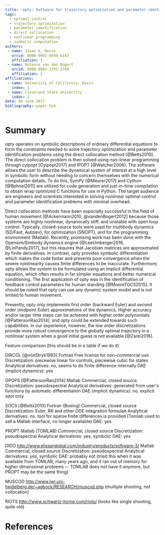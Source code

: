 ```yaml
---
title: 'opty: Software for trajectory optimization and parameter identification using direct collocation'
tags:
  - optimal control
  - trajectory optimization
  - parameter identification
  - direct collocation
  - nonlinear programming
  - symbolic computation
authors:
 - name: Jason K. Moore
   orcid: 0000-0002-8698-6143
   affiliation: 1
 - name: Antonie van den Bogert
   orcid: 0000-0002-3791-3749
   affiliation: 2
affiliations:
 - name: University of California, Davis
   index: 1
 - name: Cleveland State University
   index: 2
date: 04 June 2017
bibliography: paper.bib
---
```


# Summary

opty operates on symbolic descriptions of ordinary differential equations to
form the constraints needed to solve trajectory optimization and parameter
identification problems using the direct collocation method [@Betts2010]. The
direct collocation problem is then solved using non-linear programming through
cyipopt [Cyipopt2017] and IPOPT [@Watcher2006]. The software allows the user to
describe the dynamical system of interest at a high level in symbolic form
without needing to concern themselves with the numerical computation details.
To do this, SymPy [@Meurer2017] and Cython [@Behnel2011] are utilized for code
generation and just-in-time compilation to obtain wrap optimized C functions
for use in Python. The target audience are engineers and scientists interested
in solving nonlinear optimal control and parameter identification problems with
minimal overhead.

Direct collocation methods have been especially successful in the
field of human movement [@Ackermann2010, @vandenBogert2012] because those systems are
highly nonlinear, dynamically stiff, and unstable with open loop control. Typically,
closed-source tools were used for multibody dynamics
(SD/Fast, Autolev), for optimization (SNOPT),
and for the programming environment (Matlab).  Recently, promising work has
been done with the Opensim/Simbody dynamics engine [@LeeUmberger2016, @LinPandy2017],
but this requires that Jacobian matrices are approximated by finite derivatives.
In contrast, opty provides symbolic differentiation which makes the code faster and
prevents poor convergence when the severe nonlinearity causes finite differences
to be inaccurate.  Furthermore, opty allows the system to be formulated using
an implicit differential equation, which often results in far simpler equations and
better numerical conditioning. The first application of opty was in the identification of
feedback control parameters for human standing [@MooreTGCS2015]. It should be noted that opty can use any dynamic system model and is not limited to human movement.  

Presently, opty only implements first order (backward Euler) and second order (midpoint Euler)
approximations of the dynamics. Higher accuracy and/or larger time steps can be achieved with higher order polynomials [@PattersonRao2014], and opty could be extended towards such capabilities. In our experience, however, the low order discretizations provide more robust convergence to the
globally optimal trajectory in a nonlinear system when a good initial guess is not available [@Zarei2016].

Feature comparison (this should be in a table if we do it)

DIRCOL [@vonStryk1993]
Fortran
Free license for non-commercial use
Discretization: piecewise linear for controls, piecewise cubic for states
Analytical derivatives: no, seems to do finite difference internally
DAE (implicit dynamics): yes

GPOPS [@PattersonRao2014]
Matlab
Commercial, closed source
Discretization: pseudospectral
Analytical derivatives: generated from user's functions by automatic differentiation
DAE (implicit dynamics): no, explicit xdot only

SOCS [@Betts2010]
Fortran (Boeing)
Commercial, closed source
Discretization: Euler, RK and other ODE integration formulae
Analytical derivatives: no.  tool for sparse finite differences is provided
(Tomlab used to sell a Matlab interface, no longer available)
DAE: yes

PROPT
Matlab (TOMLAB)
Commercial, closed source
Discretization: pseudospectral
Analytical derivatives: yes, symbolic
DAE: yes

DIDO http://www.elissarglobal.com/industry/products/software-3/
Matlab
Commercial, closed source
Discretization: pseudospectral
Analytical derivatives: yes, symbolic
DAE: probably not
(tried this when it was available from TOMLAB, many years ago, and it ran out of memory for higher dimensional
problems -- TOMLAB does not have it anymore, but PROPT may be the same thing)

MUSCOD http://www.iwr.uni-heidelberg.de/~agbock/RESEARCH/muscod.php
(multiple shooting, not collocation)

RIOTS http://www.schwartz-home.com/riots/
(looks like single shooting, quite old)

# References
